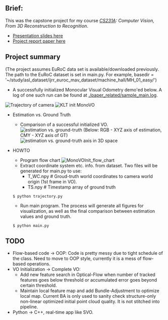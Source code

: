 ## Brief: 
This was the capstone project for my course
_[CS231A](http://web.stanford.edu/class/cs231a/): Computer Vision, From 3D Reconstruction to Recognition_. 

* [Presentation slides here](https://docs.google.com/presentation/d/1grKiimDXM6Rfszo6z3Zg5X653VU50nB1VyK5uZEYOJY/edit?usp=sharing)
* [Project report paper here](./pdf/cs231a_project_report_MonoVOInit.pdf)

## Project summary

 (The project assumes EuRoC data set is available/downloaded previously. The path to the EuRoC dataset is set in main.py. For example, basedir = '~/study/asl_dataset/ijrr_euroc_mav_dataset/machine_hall/MH_01_easy/')

* A successfully initialized Monocular Visual Odometry demo'ed below. A log of one such run can be found at [./paper_related/sample_main.log](./paper_related/sample_main.log). 

 
![Trajectory of camera](./sample_log/trajectory.gif) 
![KLT init MonoVO](./sample_log/trajectory_cam.gif)

* Estimation vs. Ground Truth 
	* Comparison of a successful initialized VO. 
![estimation vs. ground-truth](./sample_log/est_vs_gt_3000.png)
(Below: RGB - XYZ axis of estimation, CMY - XYZ axis of GT)
![estimation vs. ground-truth axis in 3D space](./paper_related/est_vs_gt_axis3.png)

* HOWTO
	* Program flow chart
![MonoVOInit_flow_chart](./paper_related/MonoVOInit_diagram.png)
	* Extract coordinate system etc. info. from dataset. Two files will be generated for main.py to use:
		* T_WC.npy # Groud-truth world coordinates to camera world origin (1st frame in VO).
		* TS.npy # Timestamp array of ground truth
		
	`$ python trajectory.py
	`

	* Run main program. The process will generate all figures for visualization, as well as the final comparison between estimation values and ground truth. 

	`$ python main.py
	`

## TODO
* Flow-based code -> OOP: Code is pretty messy due to tight schedule of the class. Need to move to OOP style, currently it is a mess of flow-based operations. 
* VO Initialization -> Complete VO: 
	* Add new feature search in Optical-Flow when number of tracked features goes below threshold or accumulated error goes beyond certain threshold. 
	* Maintain local feature map and add Bundle-Adjustment to optimize local map. Current BA is only used to sanity check structure-only non-linear optimized initial point cloud quality. It is not stitched into pipeline. 
* Python -> C++, real-time app like SVO. 


